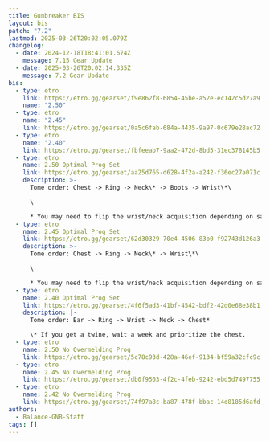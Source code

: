 ```yaml
---
title: Gunbreaker BIS
layout: bis
patch: "7.2"
lastmod: 2025-03-26T20:02:05.079Z
changelog:
  - date: 2024-12-18T18:41:01.674Z
    message: 7.15 Gear Update
  - date: 2025-03-26T20:02:14.335Z
    message: 7.2 Gear Update
bis:
  - type: etro
    link: https://etro.gg/gearset/f9e862f8-6854-45be-a52e-ec142c5d27a9
    name: "2.50"
  - type: etro
    name: "2.45"
    link: https://etro.gg/gearset/0a5c6fab-684a-4435-9a97-0c679e28ac72
  - type: etro
    name: "2.40"
    link: https://etro.gg/gearset/fbfeeab7-9aa2-472d-8bd5-31ec378145b5
  - type: etro
    name: 2.50 Optimal Prog Set
    link: https://etro.gg/gearset/aa25d765-d628-4f2a-a242-f36ec27a071c
    description: >-
      Tome order: Chest -> Ring -> Neck\* -> Boots -> Wrist\*\

      \

      * You may need to flip the wrist/neck acquisition depending on savage gear, if you care about being optimal on a week to week basis due to CRIT tiering.
  - type: etro
    name: 2.45 Optimal Prog Set
    link: https://etro.gg/gearset/62d30329-70e4-4506-83b0-f92743d126a3
    description: >-
      Tome order: Chest -> Ring -> Neck\* -> Wrist\*\

      \

      * You may need to flip the wrist/neck acquisition depending on savage gear, if you care about being optimal on a week to week basis due to CRIT tiering.
  - type: etro
    name: 2.40 Optimal Prog Set
    link: https://etro.gg/gearset/4f6f5ad3-41bf-4542-bdf2-42d0e68e38b1
    description: |-
      Tome order: Ear -> Ring -> Wrist -> Neck -> Chest*

      \* If you get a twine, wait a week and prioritize the chest.
  - type: etro
    name: 2.50 No Overmelding Prog
    link: https://etro.gg/gearset/5c78c93d-428a-46ef-9134-bf59a32cfc9c
  - type: etro
    name: 2.45 No Overmelding Prog
    link: https://etro.gg/gearset/db0f9503-4f2c-4feb-9242-ebd5d7497755
  - type: etro
    name: 2.42 No Overmelding Prog
    link: https://etro.gg/gearset/74f97a8c-ba87-478f-bbac-14d8185d6afd
authors:
  - Balance-GNB-Staff
tags: []
---
```

